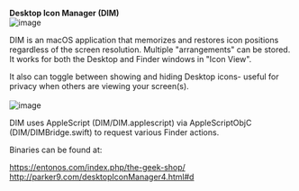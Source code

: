 <b>Desktop Icon Manager (DIM)</b><br>
![image](https://user-images.githubusercontent.com/51520928/113028392-115a5800-9140-11eb-83b2-c887e04ec3f5.png)

DIM is an macOS application that memorizes and restores icon positions regardless of the screen resolution. Multiple "arrangements" can be stored. It works for both the Desktop and Finder windows in "Icon View". <br>

It also can toggle between showing and hiding Desktop icons- useful for privacy when others are viewing your screen(s).
<br><br>
![image](https://user-images.githubusercontent.com/51520928/113028909-ad845f00-9140-11eb-9caa-68ff983b6a4b.png)
<br>

DIM uses AppleScript (DIM/DIM.applescript) via AppleScriptObjC (DIM/DIMBridge.swift) to request various Finder actions.

Binaries can be found at:<br>

  https://entonos.com/index.php/the-geek-shop/ <br>
  http://parker9.com/desktopIconManager4.html#d
